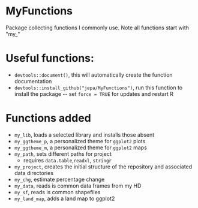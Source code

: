 # MyFunctions
Package collecting functions I commonly use. Note all functions start with "my_"

# Useful functions:

- `devtools::document()`, this will automatically create the function documentation
- `devtools::install_github("jepa/MyFunctions")`, run this function to install the package
  -- set `force = TRUE` for updates and restart R

# Functions added
- `my_lib`, loads a selected library and installs those absent
- `my_ggtheme_p`, a personalized theme for `ggplot2` plots
- `my_ggtheme_m`, a personalized theme for `ggplot2` maps
- `my_path`, sets different paths for project
  - requires `data.table`,`readxl`, `stringr`
- `my_project`, creates the initial structure of the repository and associated data directories
- `my_chg`, estimate percentage change
- `my_data`, reads is common data frames from my HD
- `my_sf`, reads is common shapefiles
- `my_land_map`, adds a land map to ggplot2


